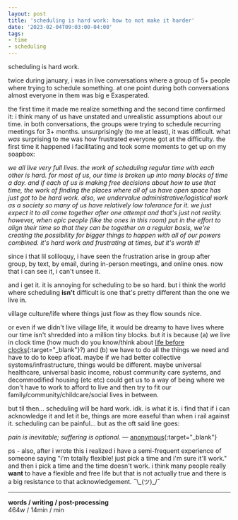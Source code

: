 ```yaml
---
layout: post
title: 'scheduling is hard work: how to not make it harder'
date: '2023-02-04T09:03:00-04:00'
tags:
- time
- scheduling
--- 
```


scheduling is hard work. 

twice during january, i was in live conversations where a group of 5+ people where trying to schedule something. at one point during both conversations almost everyone in them was big e Exasperated. 

the first time it made me realize something and the second time confirmed it: i think many of us have unstated and unrealistic assumptions about our time. in both conversations, the groups were trying to schedule recurring meetings for 3+ months. unsurprisingly (to me at least), it was difficult. what *was* surprising to me was how frustrated everyone got at the difficulty. the first time it happened i facilitating and took some moments to get up on my soapbox:

*we all live very full lives. the work of scheduling regular time with each other is hard. for most of us, our time is broken up into many blocks of time a day. and if each of us is making free decisions about how to use that time, the work of finding the places where *all* of us have open space has just got to be hard work. also, we undervalue administrative/logistical work as a society so many of us have relatively low tolerance for it. we just expect it to all come together after one attempt and that's just not reality. however, when epic people (like the ones in this room) put in the effort to align their time so that they can be together on a regular basis, we're creating the possibility for bigger things to happen with all of our powers combined. it's hard work and frustrating at times, but it's worth it!*

since i that lil soliloquy, i have seen the frustration arise in group after group, by text, by email, during in-person meetings, and online ones. now that i can see it, i can't unsee it. 

and i get it. it is annoying for scheduling to be so hard. but i think the world where scheduling **isn't** difficult is one that's pretty different than the one we live in. 

village culture/life where things just flow as they flow sounds nice. 

or even if we didn't live village life, it would be dreamy to have lives where our time isn't shredded into a million tiny blocks. but it is because (a) we live in clock time (how much do you know/think about [life before clocks](https://www.scientificamerican.com/article/a-chronicle-of-timekeeping-2006-02/){:target="_blank"}?) and (b) we have to do all the things we need and have to do to keep afloat. maybe if we had better collective systems/infrastructure, things would be different. maybe universal healthcare, universal basic income, robust community care systems, and decommodified housing (etc etc) could get us to a way of being where we don't have to work to afford to live and then try to fit our family/community/childcare/social lives in between. 

but til then... scheduling will be hard work. idk. is what it is. i find that if i can acknowledge it and let it be, things are more easeful than when i rail against it. scheduling can be painful... but as the oft said line goes:

*pain is inevitable; suffering is optional.* — [anonymous](https://fakebuddhaquotes.com/pain-is-inevitable-suffering-is-optional/){:target="_blank"}


ps - also, after i wrote this i realized i have a semi-frequent experience of someone saying "i'm totally flexible! just pick a time and i'm sure it'll work." and then i pick a time and the time doesn't work. i think many people really **want** to have a flexible and free life but that is not actually true and there is a big resistance to that acknowledgement. ¯\\\_(ツ)\_/¯


---


<!-- hyperlink bank -->


<!-- &#042; = asterisk -->
<!-- &#039; = single quote '-->

**words / writing / post-processing**  
464w / 14min / min